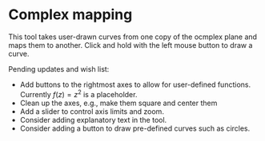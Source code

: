 # Complex mapping

This tool takes user-drawn curves from one copy of the ocmplex plane and maps them to another. Click and hold with the left mouse button to draw a curve.

Pending updates and wish list:
- Add buttons to the rightmost axes to allow for user-defined functions. Currently $f(z) = z^2$ is a placeholder.
- Clean up the axes, e.g., make them square and center them
- Add a slider to control axis limits and zoom.
- Consider adding explanatory text in the tool.
- Consider adding a button to draw pre-defined curves such as circles.
